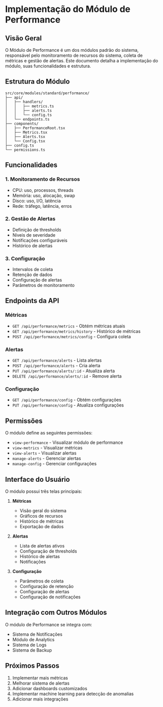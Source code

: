 # Implementação do Módulo de Performance

## Visão Geral

O Módulo de Performance é um dos módulos padrão do sistema, responsável pelo monitoramento de recursos do sistema, coleta de métricas e gestão de alertas. Este documento detalha a implementação do módulo, suas funcionalidades e estrutura.

## Estrutura do Módulo

```
src/core/modules/standard/performance/
├── api/
│   ├── handlers/
│   │   ├── metrics.ts
│   │   ├── alerts.ts
│   │   └── config.ts
│   └── endpoints.ts
├── components/
│   ├── PerformanceRoot.tsx
│   ├── Metrics.tsx
│   ├── Alerts.tsx
│   └── Config.tsx
├── config.ts
└── permissions.ts
```

## Funcionalidades

### 1. Monitoramento de Recursos
- CPU: uso, processos, threads
- Memória: uso, alocação, swap
- Disco: uso, I/O, latência
- Rede: tráfego, latência, erros

### 2. Gestão de Alertas
- Definição de thresholds
- Níveis de severidade
- Notificações configuráveis
- Histórico de alertas

### 3. Configuração
- Intervalos de coleta
- Retenção de dados
- Configuração de alertas
- Parâmetros de monitoramento

## Endpoints da API

### Métricas
- `GET /api/performance/metrics` - Obtém métricas atuais
- `GET /api/performance/metrics/history` - Histórico de métricas
- `POST /api/performance/metrics/config` - Configura coleta

### Alertas
- `GET /api/performance/alerts` - Lista alertas
- `POST /api/performance/alerts` - Cria alerta
- `PUT /api/performance/alerts/:id` - Atualiza alerta
- `DELETE /api/performance/alerts/:id` - Remove alerta

### Configuração
- `GET /api/performance/config` - Obtém configurações
- `PUT /api/performance/config` - Atualiza configurações

## Permissões

O módulo define as seguintes permissões:
- `view-performance` - Visualizar módulo de performance
- `view-metrics` - Visualizar métricas
- `view-alerts` - Visualizar alertas
- `manage-alerts` - Gerenciar alertas
- `manage-config` - Gerenciar configurações

## Interface do Usuário

O módulo possui três telas principais:

1. **Métricas**
   - Visão geral do sistema
   - Gráficos de recursos
   - Histórico de métricas
   - Exportação de dados

2. **Alertas**
   - Lista de alertas ativos
   - Configuração de thresholds
   - Histórico de alertas
   - Notificações

3. **Configuração**
   - Parâmetros de coleta
   - Configuração de retenção
   - Configuração de alertas
   - Configuração de notificações

## Integração com Outros Módulos

O módulo de Performance se integra com:
- Sistema de Notificações
- Módulo de Analytics
- Sistema de Logs
- Sistema de Backup

## Próximos Passos

1. Implementar mais métricas
2. Melhorar sistema de alertas
3. Adicionar dashboards customizados
4. Implementar machine learning para detecção de anomalias
5. Adicionar mais integrações 